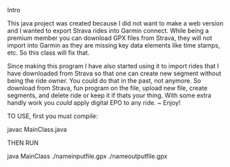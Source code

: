 Intro

This java project was created because I did not want to make a web version 
and I wanted to export Strava rides into Garmin connect. While being a premium
member you can download GPX files from Strava, they will not import into Garmin
as they are missing key data elements like time stamps, etc. So this class will fix that.

Since making this program I have also started using it to import rides that I have downloaded 
from Strava so that one can create new segment without being the ride owner. You could do that
in the past, not anymore. So download from Strava, fun program on the file, upload new file,
create segments, and delete ride or keep it if thats your thing. With some extra handly work
you *could* apply digital EPO to any ride. ~ Enjoy!

TO USE, first you must compile:

javac MainClass.java

THEN RUN

java MainClass ./nameinputfile.gpx ./nameoutputfile.gpx

